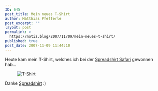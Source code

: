 ```yaml
---
ID: 645
post_title: Mein neues T-Shirt
author: Matthias Pfefferle
post_excerpt: ""
layout: post
permalink: >
  https://notiz.blog/2007/11/09/mein-neues-t-shirt/
published: true
post_date: 2007-11-09 11:44:10
---
```

<!-- wp:paragraph -->
<p>Heute kam mein <strong>T</strong>-Shirt, welches ich bei der <a href="http://blog.spreadshirt.net/de/2007/10/09/spreadshirt-safari/">Spreadshirt Safari</a> gewonnen hab...</p>
<!-- /wp:paragraph -->

<!-- wp:image {"align":"center"} -->
<figure class="wp-block-image aligncenter"><img src="https://notiz.blog/wp-content/uploads/2007/11/mr-t.jpg" alt="T-Shirt" /></figure>
<!-- /wp:image -->

<!-- wp:paragraph -->
<p>Danke <a href="http://www.spreadshirt.net/">Spreadshirt</a> :)</p>
<!-- /wp:paragraph -->